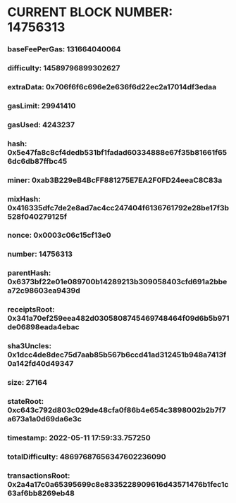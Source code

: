 # CURRENT BLOCK NUMBER: 14756313

### baseFeePerGas: 131664040064
### difficulty: 14589796899302627
### extraData: 0x706f6f6c696e2e636f6d22ec2a17014df3edaa
### gasLimit: 29941410
### gasUsed: 4243237
### hash: 0x5e47fa8c8cf4dedb531bf1fadad60334888e67f35b81661f656dc6db87ffbc45
### miner: 0xab3B229eB4BcFF881275E7EA2F0FD24eeaC8C83a
### mixHash: 0x416335dfc7de2e8ad7ac4cc247404f6136761792e28be17f3b528f040279125f
### nonce: 0x0003c06c15cf13e0
### number: 14756313
### parentHash: 0x6373bf22e01e089700b14289213b309058403cfd691a2bbea72c98603ea9439d
### receiptsRoot: 0x341a70ef259eea482d0305808745469748464f09d6b5b971de06898eada4ebac
### sha3Uncles: 0x1dcc4de8dec75d7aab85b567b6ccd41ad312451b948a7413f0a142fd40d49347
### size: 27164
### stateRoot: 0xc643c792d803c029de48cfa0f86b4e654c3898002b2b7f7a673a1a0d69da6e3c
### timestamp: 2022-05-11 17:59:33.757250
### totalDifficulty: 48697687656347602236090
### transactionsRoot: 0x2a4a17c0a65395699c8e8335228909616d43571476b1fec1c63af6bb8269eb48
